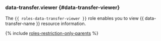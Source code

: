 ### data-transfer.viewer {#data-transfer-viewer}

The `{{ roles-data-transfer-viewer }}` role enables you to view {{ data-transfer-name }} resource information.

{% include [roles-restriction-only-parents](iam/roles-restriction-only-parents.md) %}
